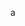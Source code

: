 <!--- destination part of cowlog fixture 3 begin -->
a
<!--- destination part of cowlog fixture 3 end -->

